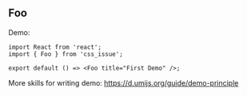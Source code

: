 
## Foo

Demo:

```tsx
import React from 'react';
import { Foo } from 'css_issue';

export default () => <Foo title="First Demo" />;
```

More skills for writing demo: https://d.umijs.org/guide/demo-principle
